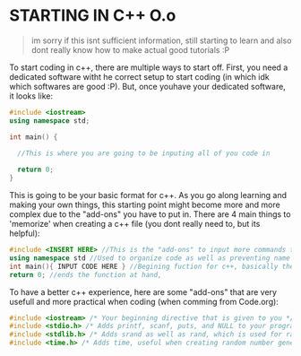 # STARTING IN C++ O.o
> im sorry if this isnt sufficient information, still starting to learn and also dont really know how
> to make actual good tutorials :P

To start coding in c++, there are multiple ways to start off. First, you need a dedicated software witht he correct setup to 
start coding (in which idk which softwares are good :P). But, once youhave your dedicated software, it looks like:
```cpp
#include <iostream>
using namespace std;

int main() {

  //This is where you are going to be inputing all of you code in
  
  return 0;
}
```


This is going to be your basic format for c++. As you go along learning and making your own things, this starting point might become more and more complex due to the "add-ons" you have to put in.
There are 4 main things to 'memorize' when creating a c++ file (you dont really need to, but its helpful):
```cpp
#include <INSERT HERE> //This is the "add-ons" to input more commands to use when coding (called directives)
using namespace std //Used to organize code as well as preventing name collisions
int main(){ INPUT CODE HERE } //Begining fuction for c++, basically the main function where you input you code
return 0; //ends the function at hand, 
```
To have a better c++ experience, here are some "add-ons" that are very usefull and more practical when coding (when comming from Code.org):
```cpp
#include <iostream> /* Your beginning directive that is given to you */
#include <stdio.h> /* Adds printf, scanf, puts, and NULL to your program, better for output to console and user control */
#include <stdlib.h> /* Adds srand as well as rand, which is used for random number generation */
#include <time.h> /* Adds time, useful when creating random number generation (for some reason?) and timed-based events */
```
